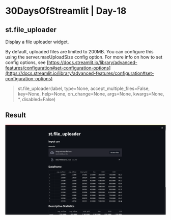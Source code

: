 # 30DaysOfStreamlit | Day-18

## st.file_uploader

Display a file uploader widget.

By default, uploaded files are limited to 200MB. You can configure this using the  server.maxUploadSize  config option. For more info on how to set config options, see  [https://docs.streamlit.io/library/advanced-features/configuration#set-configuration-options](https://docs.streamlit.io/library/advanced-features/configuration#set-configuration-options)

> st.file_uploader(label, type=None, accept_multiple_files=False, key=None, help=None, on_change=None, args=None, kwargs=None, *, disabled=False)

## Result

![day18](https://github.com/dotaadarsh/30DaysOfStreamlit/blob/main/asserts/Day-18.PNG)